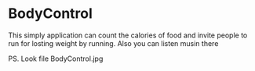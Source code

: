 # BodyControl
This simply application can count the calories of food and invite people to run for losting weight by running.
Also you can listen musin there

PS. Look file BodyControl.jpg
